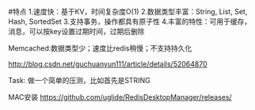 

#特点
1.速度快：基于KV，时间复杂度O(1)
2.数据类型丰富：String, List, Set, Hash, SortedSet
3.支持事务，操作都具有原子性
4.丰富的特性：可用于缓存，消息，可以按key设置过期时间，过期后删除

Memcached:数据类型少；速度比redis稍慢；不支持持久化

http://blog.csdn.net/guchuanyun111/article/details/52064870


Task:
做一个简单的压测，比如首先是STRING

MAC安装
https://github.com/uglide/RedisDesktopManager/releases/





